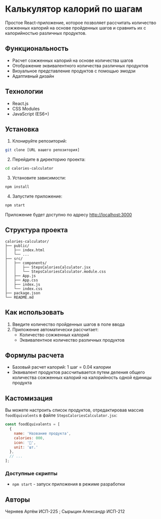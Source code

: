 # Калькулятор калорий по шагам

Простое React-приложение, которое позволяет рассчитать количество сожженных калорий на основе пройденных шагов и сравнить их с калорийностью различных продуктов.

## Функциональность

- Расчет сожженных калорий на основе количества шагов
- Отображение эквивалентного количества различных продуктов
- Визуальное представление продуктов с помощью эмодзи
- Адаптивный дизайн

## Технологии

- React.js
- CSS Modules
- JavaScript (ES6+)

## Установка

1. Клонируйте репозиторий:
```bash
git clone [URL вашего репозитория]
```

2. Перейдите в директорию проекта:
```bash
cd calories-calculator
```

3. Установите зависимости:
```bash
npm install
```

4. Запустите приложение:
```bash
npm start
```

Приложение будет доступно по адресу [http://localhost:3000](http://localhost:3000)

## Структура проекта

```
calories-calculator/
├── public/
│   ├── index.html
│   └── ...
├── src/
│   ├── components/
│   │   ├── StepsCaloriesCalculator.jsx
│   │   └── StepsCaloriesCalculator.module.css
│   ├── App.js
│   ├── App.css
│   ├── index.js
│   └── index.css
├── package.json
└── README.md
```

## Как использовать

1. Введите количество пройденных шагов в поле ввода
2. Приложение автоматически рассчитает:
   - Количество сожженных калорий
   - Эквивалентное количество различных продуктов

## Формулы расчета

- Базовый расчет калорий: 1 шаг = 0.04 калории
- Эквивалент продуктов рассчитывается путем деления общего количества сожженных калорий на калорийность одной единицы продукта

## Кастомизация

Вы можете настроить список продуктов, отредактировав массив `foodEquivalents` в файле `StepsCaloriesCalculator.jsx`:

```javascript
const foodEquivalents = [
  { 
    name: 'Название продукта',
    calories: 000,
    icon: '🍔',
    unit: 'шт.'
  },
  // ...
];
```


### Доступные скрипты

- `npm start` - запуск приложения в режиме разработки



## Авторы

Черняев Артём ИСП-225 ; Сырыцин Александр ИСП-212

